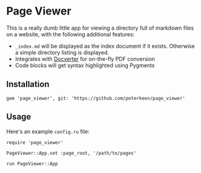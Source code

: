 # Page Viewer

This is a really dumb little app for viewing a directory full of markdown files
on a website, with the following additional features:

* `_index.md` will be displayed as the index document if it exists. Otherwise a simple directory listing is displayed.
* Integrates with [Docverter](http://www.docverter.com) for on-the-fly PDF conversion
* Code blocks will get syntax highlighted using Pygments

## Installation

```
gem 'page_viewer', git: 'https://github.com/peterkeen/page_viewer'
```

## Usage

Here's an example `config.ru` file:

```
require 'page_viewer'

PageViewer::App.set :page_root, '/path/to/pages'

run PageViewer::App
```
